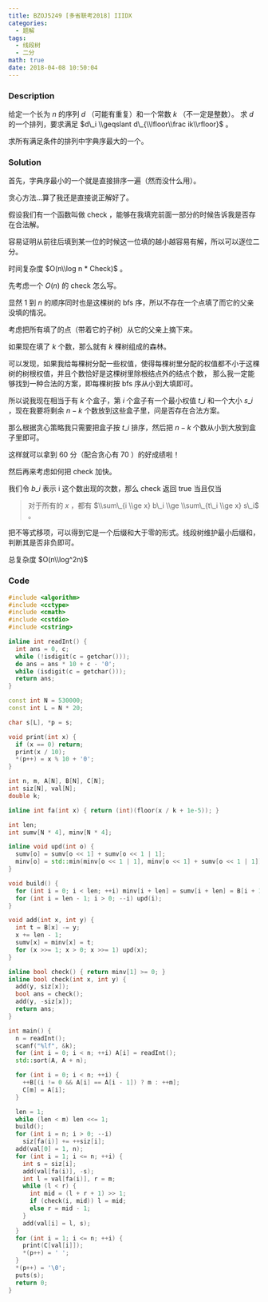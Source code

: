 ```yaml
---
title: BZOJ5249 [多省联考2018] IIIDX
categories:
  - 题解
tags:
  - 线段树
  - 二分
math: true
date: 2018-04-08 10:50:04
---
```


### Description

给定一个长为 $n$ 的序列 $d$ （可能有重复）和一个常数 $k$ （不一定是整数）。
求 $d$ 的一个排列，要求满足 $d\_i \\geqslant d\_{\\lfloor\\frac ik\\rfloor}$ 。

求所有满足条件的排列中字典序最大的一个。

<!--more-->

### Solution

首先，字典序最小的一个就是直接排序一遍（然而没什么用）。

贪心方法...算了我还是直接说正解好了。

假设我们有一个函数叫做 check ，能够在我填完前面一部分的时候告诉我是否存在合法解。

容易证明从前往后填到某一位的时候这一位填的越小越容易有解，所以可以逐位二分。

时间复杂度 $O(n\\log n * Check)$ 。

先考虑一个 $O(n)$ 的 check 怎么写。

显然 $1$ 到 $n$ 的顺序同时也是这棵树的 bfs 序，所以不存在一个点填了而它的父亲没填的情况。

考虑把所有填了的点（带着它的子树）从它的父亲上摘下来。

如果现在填了 $k$ 个数，那么就有 $k$ 棵树组成的森林。

可以发现，如果我给每棵树分配一些权值，使得每棵树里分配的权值都不小于这棵树的树根权值，并且个数恰好是这棵树里除根结点外的结点个数，
那么我一定能够找到一种合法的方案，即每棵树按 bfs 序从小到大填即可。

所以说我现在相当于有 $k$ 个盒子，第 $i$ 个盒子有一个最小权值 $t\_i$ 和一个大小 $s\_i$ ，现在我要将剩余 $n-k$ 个数放到这些盒子里，问是否存在合法方案。

那么根据贪心策略我只需要把盒子按 $t\_i$ 排序，然后把 $n-k$ 个数从小到大放到盒子里即可。

这样就可以拿到 60 分（配合贪心有 70 ）的好成绩啦！

然后再来考虑如何把 check 加快。

我们令 $b\_i$ 表示 i 这个数出现的次数，那么 check 返回 true 当且仅当

> 对于所有的 $x$ ，都有 $\\sum\_{i \\ge x} b\_i \\ge \\sum\_{t\_i \\ge x} s\_i$ 。

把不等式移项，可以得到它是一个后缀和大于零的形式。线段树维护最小后缀和，判断其是否非负即可。

总复杂度 $O(n\\log^2n)$

### Code

```cpp
#include <algorithm>
#include <cctype>
#include <cmath>
#include <cstdio>
#include <cstring>

inline int readInt() {
  int ans = 0, c;
  while (!isdigit(c = getchar()));
  do ans = ans * 10 + c - '0';
  while (isdigit(c = getchar()));
  return ans;
}

const int N = 530000;
const int L = N * 20;

char s[L], *p = s;

void print(int x) {
  if (x == 0) return;
  print(x / 10);
  *(p++) = x % 10 + '0';
}

int n, m, A[N], B[N], C[N];
int siz[N], val[N];
double k;

inline int fa(int x) { return (int)(floor(x / k + 1e-5)); }

int len;
int sumv[N * 4], minv[N * 4];

inline void upd(int o) {
  sumv[o] = sumv[o << 1] + sumv[o << 1 | 1];
  minv[o] = std::min(minv[o << 1 | 1], minv[o << 1] + sumv[o << 1 | 1]);
}

void build() {
  for (int i = 0; i < len; ++i) minv[i + len] = sumv[i + len] = B[i + 1];
  for (int i = len - 1; i > 0; --i) upd(i);
}

void add(int x, int y) {
  int t = B[x] -= y;
  x += len - 1;
  sumv[x] = minv[x] = t;
  for (x >>= 1; x > 0; x >>= 1) upd(x);
}

inline bool check() { return minv[1] >= 0; }
inline bool check(int x, int y) {
  add(y, siz[x]);
  bool ans = check();
  add(y, -siz[x]);
  return ans;
}

int main() {
  n = readInt();
  scanf("%lf", &k);
  for (int i = 0; i < n; ++i) A[i] = readInt();
  std::sort(A, A + n);

  for (int i = 0; i < n; ++i) {
    ++B[(i != 0 && A[i] == A[i - 1]) ? m : ++m];
    C[m] = A[i];
  }

  len = 1;
  while (len < m) len <<= 1;
  build();
  for (int i = n; i > 0; --i)
    siz[fa(i)] += ++siz[i];
  add(val[0] = 1, n);
  for (int i = 1; i <= n; ++i) {
    int s = siz[i];
    add(val[fa(i)], -s);
    int l = val[fa(i)], r = m;
    while (l < r) {
      int mid = (l + r + 1) >> 1;
      if (check(i, mid)) l = mid;
      else r = mid - 1;
    }
    add(val[i] = l, s);
  }
  for (int i = 1; i <= n; ++i) {
    print(C[val[i]]);
    *(p++) = ' ';
  }
  *(p++) = '\0';
  puts(s);
  return 0;
}
```
